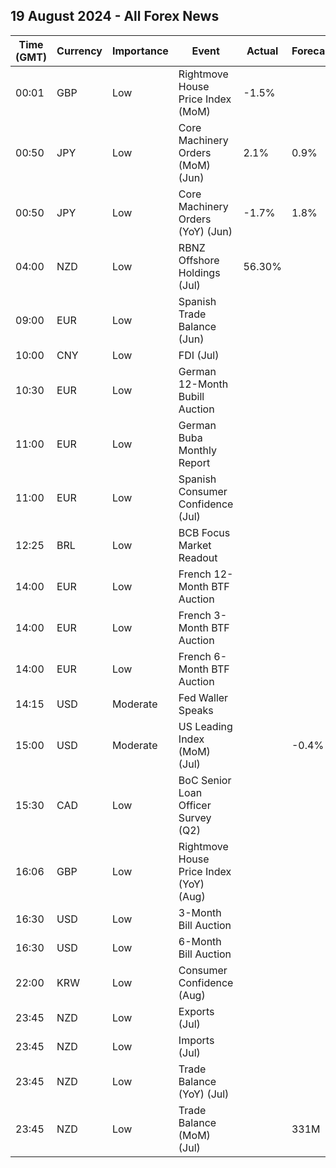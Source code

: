 ## 19 August 2024 - All Forex News

| Time (GMT) | Currency | Importance | Event | Actual | Forecast | Previous |
|------|----------|------------|-------|--------|----------|----------|
| 00:01 | GBP | Low | Rightmove House Price Index (MoM) | -1.5% |  | -0.4% |
| 00:50 | JPY | Low | Core Machinery Orders (MoM) (Jun) | 2.1% | 0.9% | -3.2% |
| 00:50 | JPY | Low | Core Machinery Orders (YoY) (Jun) | -1.7% | 1.8% | 10.8% |
| 04:00 | NZD | Low | RBNZ Offshore Holdings (Jul) | 56.30% |  | 57.20% |
| 09:00 | EUR | Low | Spanish Trade Balance (Jun) |  |  | -2.30B |
| 10:00 | CNY | Low | FDI (Jul) |  |  | -29.10% |
| 10:30 | EUR | Low | German 12-Month Bubill Auction |  |  | 3.192% |
| 11:00 | EUR | Low | German Buba Monthly Report |  |  |  |
| 11:00 | EUR | Low | Spanish Consumer Confidence (Jul) |  |  | 88.4 |
| 12:25 | BRL | Low | BCB Focus Market Readout |  |  |  |
| 14:00 | EUR | Low | French 12-Month BTF Auction |  |  | 3.053% |
| 14:00 | EUR | Low | French 3-Month BTF Auction |  |  | 3.553% |
| 14:00 | EUR | Low | French 6-Month BTF Auction |  |  | 3.380% |
| 14:15 | USD | Moderate | Fed Waller Speaks |  |  |  |
| 15:00 | USD | Moderate | US Leading Index (MoM) (Jul) |  | -0.4% | -0.2% |
| 15:30 | CAD | Low | BoC Senior Loan Officer Survey (Q2) |  |  | 2.6 |
| 16:06 | GBP | Low | Rightmove House Price Index (YoY) (Aug) |  |  | 0.4% |
| 16:30 | USD | Low | 3-Month Bill Auction |  |  | 5.070% |
| 16:30 | USD | Low | 6-Month Bill Auction |  |  | 4.795% |
| 22:00 | KRW | Low | Consumer Confidence (Aug) |  |  | 103.6 |
| 23:45 | NZD | Low | Exports (Jul) |  |  | 6.17B |
| 23:45 | NZD | Low | Imports (Jul) |  |  | 5.47B |
| 23:45 | NZD | Low | Trade Balance (YoY) (Jul) |  |  | -9,400M |
| 23:45 | NZD | Low | Trade Balance (MoM) (Jul) |  | 331M | 699M |
